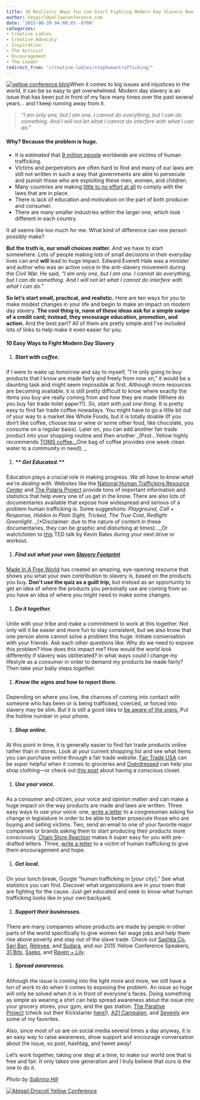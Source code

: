 ```yaml
---
title: 10 Realistic Ways You Can Start Fighting Modern Day Slavery Now
author: heygirl@yellowconference.com
date: '2015-08-20 04:00:03 -0700'
categories:
- Creative Ladies
- Creative Advocacy
- Inspiration
- The Activist
- Encouragement
- The Leader
redirect_from: "/creative-ladies/stophumantrafficking/"
---
```


[![yellow conference blog ](https://yellow-blog-images.imgix.net/2015/08/sabrina-hill.jpeg)](https://yellow-blog-images.imgix.net/2015/08/sabrina-hill.jpeg)When it comes to big issues and injustices in the world, it can be so easy to get overwhelmed. Modern day slavery is an issue that has been put in front of my face many times over the past several years... and I keep running away from it.

> _“I am only one, but I am one. I cannot do everything, but I can do something. And I will not let what I cannot do interfere with what I can do.”_

#### **Why? Because the problem is huge.**

*   It is estimated that [9 million people](http://www.ilo.org/global/about-the-ilo/newsroom/news/WCMS_181961/lang--en/index.htm) worldwide are victims of human trafficking.
*   Victims and perpetrators are often hard to find and many of our laws are still not written in such a way that governments are able to persecute and punish those who are exploiting these men, women, and children.
*   Many countries are making [little to no effort at all](http://www.theguardian.com/global-development/ng-interactive/2014/jun/20/countries-worst-record-human-trafficking) to comply with the laws that are in place.
*   There is lack of education and motivation on the part of both producer and consumer.
*   There are many smaller industries within the larger one, which look different in each country.

It all seems like too much for me. What kind of difference can one person possibly make?

**But the truth is, our small choices matter.** And we have to start somewhere. Lots of people making lots of small decisions in their everyday lives can and **will** lead to huge impact. Edward Everett Hale was a minister and author who was an active voice in the anti-slavery movement during the Civil War. He said, _“I am only one, but I am one. I cannot do everything, but I can do something. And I will not let what I cannot do interfere with what I can do.”_

**So let’s start small, practical, and realistic.** Here are ten ways for you to make modest changes in your life and begin to make an impact on modern day slavery. **The cool thing is, none of these ideas ask for a simple swipe of a credit card; instead, they encourage education, promotion, and action.** And the best part? All of them are pretty simple and I’ve included lots of links to help make it even easier for you.

#### **10 Easy Ways to Fight Modern Day Slavery**

1.  ##### **Start with coffee.**

If I were to wake up tomorrow and say to myself, "I'm only going to buy products that I know are made fairly and freely from now on," it would be a daunting task and might seem impossible at first. Although more resources are becoming available, it is still pretty difficult to know where exactly the items you buy are really coming from and how they are made (Where do you buy fair trade toilet paper?!). _So, start with just one thing._ It is pretty easy to find fair trade coffee nowadays. You might have to go a little bit out of your way to a market like Whole Foods, but it is totally doable (If you don’t like coffee, choose tea or wine or some other food, like chocolate, you consume on a regular basis). Later on, you can add another fair trade product into your shopping routine and then another _(Psst...Yellow highly recommends [TOMS coffee...](http://www.toms.com/coffee?cid=ps_usbrand&utm_source=google&utm_medium=cpc&utm_term=toms%20coffee&utm_campaign=US+-+Brand+-+Coffee+-+Exact&utm_content=sBHPaiQMx_dc|pcrid|69139157335|pkw|toms%20coffee|pmt|e|)One bag of coffee provides one week clean water to a community in need). _

1.  ##### ** Get Educated.**

Education plays a crucial role in making progress. _We all have to know what we're dealing with_. Websites like the [National Human Trafficking Resource Center](http://www.traffickingresourcecenter.org/) and [The Polaris Project](http://www.polarisproject.org/human-trafficking/overview) provide tons of important information and statistics that help every one of us get in the know. There are also lots of documentaries available that expose how widespread and serious of a problem human trafficking is. Some suggestions: _Playground, Call + Response, Hidden in Plain Sight, Tricked, The True Cost, Redlight Greenlight._ _(*Disclaimer: due to the nature of content in these documentaries, they can be graphic and disturbing at times)…_Or watch/listen to [this](http://www.ted.com/talks/kevin_bales_how_to_combat_modern_slavery?language=en) TED talk by Kevin Bales during your next drive or workout.

1.  ##### **Find out what your own** [**Slavery Footprint**](http://slaveryfootprint.org/#where_do_you_live)

[Made In A Free World](madeinafreeworld.com) has created an amazing, eye-opening resource that shows you what your own contribution to slavery is, based on the products you buy. **Don't use the quiz as a guilt trip,** but instead as an opportunity to get an idea of where the products you personally use are coming from so you have an idea of where you might need to make some changes.

1.  ##### **Do it together.**

Unite with your tribe and make a commitment to work at this together. Not only will it be easier and more fun to stay consistent, but we also know that one person alone cannot solve a problem this huge. Initiate conversation with your friends. Ask each other questions like: Why do we need to expose this problem? How does this impact me? How would the world look differently if slavery was obliterated? In what ways could I change my lifestyle as a consumer in order to demand my products be made fairly? Then take your baby steps _together._

1.  ##### **Know the signs and how to report them.**

Depending on where you live, the chances of coming into contact with someone who has been or is being trafficked, coerced, or forced into slavery may be slim. But it is still a good idea to [be aware of the signs.](http://traffickingresourcecenter.org/what-human-trafficking/recognizing-signs) Put the hotline number in your phone.

1.  ##### **Shop online.**

At this point in time, it is generally easier to find fair trade products online rather than in stores. Look at your current shopping list and see what items you can purchase online through a fair trade website. [Fair Trade USA](http://fairtradeusa.org/shopping-guide) can be super helpful when it comes to groceries and [Overdressed](http://www.overdressedthebook.com/shopping-directory/) can help you shop clothing—or check out [this post](http://yellowconference.com/creative-advocacy-conscious-closets/) about having a conscious closet.

1.  ##### **Use your voice.**

As a consumer and citizen, your voice and opinion matter and can make a huge impact on the way products are made and laws are written. Three easy ways to use your voice: one, [write a letter](http://hq.salsalabs.com/o/5417/p/dia/action3/common/public/index.sjs?action_KEY=19073) to a congressman asking for change in legislature in order to be able to better prosecute those who are buying and selling victims. Two, send an email to one of your favorite major companies or brands asking them to start producing their products more consciously. [Chain Store Reaction](http://www.chainstorereaction.com/how_it_works/) makes it super easy for you with pre-drafted letters. Three, [write a letter](http://www.a21.org/content/write-a-letter/gjdpl6) to a victim of human trafficking to give them encouragement and hope.

1.  ##### **Get local.**

On your lunch break, Google “human trafficking in [_your city_].” See what statistics you can find. Discover what organizations are in your town that are fighting for the cause. Just get educated and seek to know what human trafficking looks like in your own backyard.

1.  ##### **Support their businesses.**

There are many companies whose products are made by people in other parts of the world specifically to give women fair wage jobs and help them rise above poverty and stay out of the slave trade. Check out [Sashka Co](http://sashkaco.com/), [Sari Bari](http://saribari.com/), [Relevee](http://relevee.com/), and [Sudara](http://sudara.org/), and our 2015 Yellow Conference Speakers, [31 Bits](http://31bits.com/), [Sseko](http://ssekodesigns.com/), and [Raven + Lily](http://www.ravenandlily.com/).

1.  ##### **Spread awareness.**

Although the issue is coming into the light more and more, we still have a ton of work to do when it comes to exposing the problem. An issue so huge will only be solved when it is in front of everyone's faces. Doing something as simple as wearing a shirt can help spread awareness about the issue into your grocery stores, your gym, and the gas station. [The Parative Project](http://www.theparativeproject.com/collections/all) (check out their Kickstarter [here!](https://www.kickstarter.com/projects/1048566178/the-parative-project-t-shirts-and-goods-with-purpo?ref=nav_search)), [A21 Campaign](http://www.a21.org/content/shop/gksgl4), and [Sevenly](http://www.sevenly.org/) are some of my favorites.

Also, since most of us are on social media several times a day anyway, it is an easy way to raise awareness, show support and encourage conversation about the issue, so post, hashtag, and tweet away!

Let’s work together, taking one step at a time, to make our world one that is free and fair. It only takes one generation and I truly believe that ours is the one to do it.

_Photo by [Sabrina Hill](http://www.thesabrina.com/)_

[![Abigail Driscoll Yellow Conference](https://yellow-blog-images.imgix.net/2015/01/adriscoll1.jpg)](http://www.ritesofasylum.com/)
